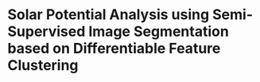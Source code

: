 # Solar Potential Analysis using Semi-Supervised Image Segmentation based on Differentiable Feature Clustering
